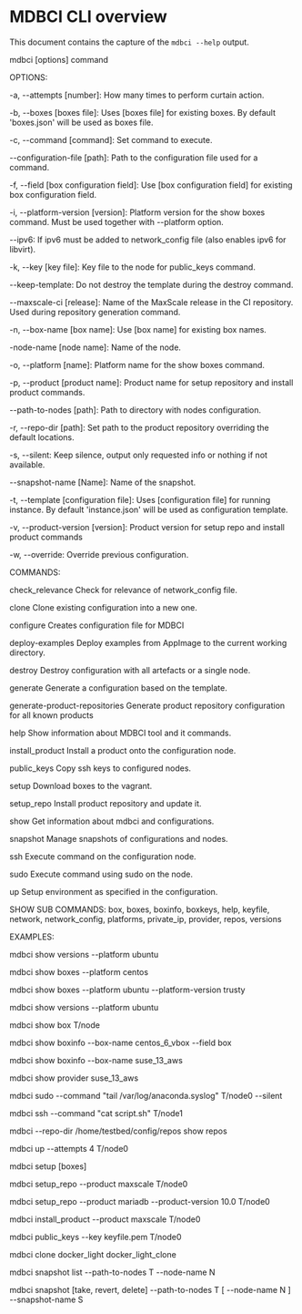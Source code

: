 # MDBCI CLI overview

This document contains the capture of the `mdbci --help` output.

mdbci \[options\] command

OPTIONS:

-a, --attempts \[number\]: How many times to perform curtain action.

-b, --boxes \[boxes file\]: Uses \[boxes file\] for existing boxes. By
default 'boxes.json' will be used as boxes file.

-c, --command \[command\]: Set command to execute.

--configuration-file \[path\]: Path to the configuration file used for a
command.

-f, --field \[box configuration field\]: Use \[box configuration field\]
for existing box configuration field.

-i, --platform-version \[version\]: Platform version for the show boxes
command. Must be used together with --platform option.

--ipv6: If ipv6 must be added to network\_config file (also enables ipv6
for libvirt).

-k, --key \[key file\]: Key file to the node for public\_keys command.

--keep-template: Do not destroy the template during the destroy command.

--maxscale-ci \[release\]: Name of the MaxScale release in the CI
repository. Used during repository generation command.

-n, --box-name \[box name\]: Use \[box name\] for existing box names.

-node-name \[node name\]: Name of the node.

-o, --platform \[name\]: Platform name for the show boxes command.

-p, --product \[product name\]: Product name for setup repository and
install product commands.

--path-to-nodes \[path\]: Path to directory with nodes configuration.

-r, --repo-dir \[path\]: Set path to the product repository overriding
the default locations.

-s, --silent: Keep silence, output only requested info or nothing if not
available.

--snapshot-name \[Name\]: Name of the snapshot.

-t, --template \[configuration file\]: Uses \[configuration file\] for
running instance. By default 'instance.json' will be used as
configuration template.

-v, --product-version \[version\]: Product version for setup repo and
install product commands

-w, --override: Override previous configuration.

COMMANDS:

check\_relevance Check for relevance of network\_config file.

clone Clone existing configuration into a new one.

configure Creates configuration file for MDBCI

deploy-examples Deploy examples from AppImage to the current working
directory.

destroy Destroy configuration with all artefacts or a single node.

generate Generate a configuration based on the template.

generate-product-repositories Generate product repository configuration
for all known products

help Show information about MDBCI tool and it commands.

install\_product Install a product onto the configuration node.

public\_keys Copy ssh keys to configured nodes.

setup Download boxes to the vagrant.

setup\_repo Install product repository and update it.

show Get information about mdbci and configurations.

snapshot Manage snapshots of configurations and nodes.

ssh Execute command on the configuration node.

sudo Execute command using sudo on the node.

up Setup environment as specified in the configuration.

SHOW SUB COMMANDS: box, boxes, boxinfo, boxkeys, help, keyfile, network,
network\_config, platforms, private\_ip, provider, repos, versions

EXAMPLES:

mdbci show versions --platform ubuntu

mdbci show boxes --platform centos

mdbci show boxes --platform ubuntu --platform-version trusty

mdbci show versions --platform ubuntu

mdbci show box T/node

mdbci show boxinfo --box-name centos\_6\_vbox --field box

mdbci show boxinfo --box-name suse\_13\_aws

mdbci show provider suse\_13\_aws

mdbci sudo --command "tail /var/log/anaconda.syslog" T/node0 --silent

mdbci ssh --command "cat script.sh" T/node1

mdbci --repo-dir /home/testbed/config/repos show repos

mdbci up --attempts 4 T/node0

mdbci setup \[boxes\]

mdbci setup\_repo --product maxscale T/node0

mdbci setup\_repo --product mariadb --product-version 10.0 T/node0

mdbci install\_product --product maxscale T/node0

mdbci public\_keys --key keyfile.pem T/node0

mdbci clone docker\_light docker\_light\_clone

mdbci snapshot list --path-to-nodes T --node-name N

mdbci snapshot \[take, revert, delete\] --path-to-nodes T \[ --node-name
N \] --snapshot-name S
